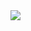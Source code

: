 <!-- ### Hi there 👋 -->
<img align="center" src="https://i.imgur.com/gQpaU3P.gif">

<!--
[![Anurag's github stats](https://github-readme-stats.vercel.app/api?username=jademnp&show_icons=true&hide_rank=true)](https://github.com/anuraghazra/github-readme-stats)

[![Top Langs](https://github-readme-stats.vercel.app/api/top-langs/?username=jademnp)](https://github.com/anuraghazra/github-readme-stats)
-->

<!--
**jademnp/jademnp** is a ✨ _special_ ✨ repository because its `README.md` (this file) appears on your GitHub profile.

Here are some ideas to get you started:

- 🔭 I’m currently working on ...
- 🌱 I’m currently learning ...
- 👯 I’m looking to collaborate on ...
- 🤔 I’m looking for help with ...
- 💬 Ask me about ...
- 📫 How to reach me: ...
- 😄 Pronouns: ...
- ⚡ Fun fact: ...
-->
